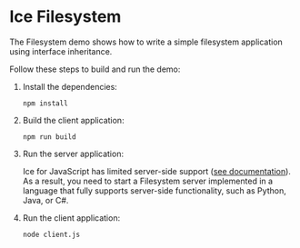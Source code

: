 # Ice Filesystem

The Filesystem demo shows how to write a simple filesystem application using interface inheritance.

Follow these steps to build and run the demo:

1. Install the dependencies:

    ```shell
    npm install
    ```

2. Build the client application:

    ```shell
    npm run build
    ```

3. Run the server application:

    Ice for JavaScript has limited server-side support ([see documentation][1]). As a result, you need to start a
    Filesystem server implemented in a language that fully supports server-side functionality, such as Python, Java, or C#.

4. Run the client application:

    ```shell
    node client.js
    ```

[1]: https://doc.zeroc.com/ice/3.7/language-mappings/javascript-mapping
